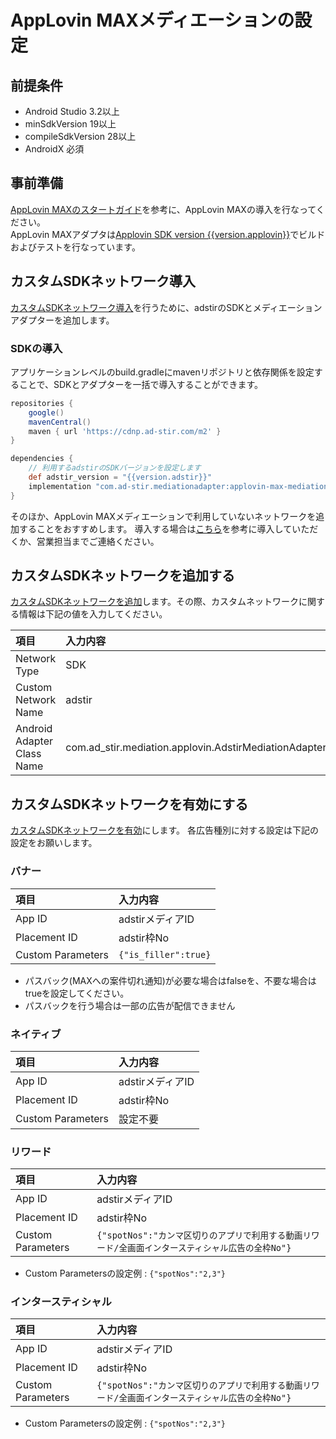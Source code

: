 # AppLovin MAXメディエーションの設定

## 前提条件

* Android Studio 3.2以上
* minSdkVersion 19以上
* compileSdkVersion 28以上
* AndroidX 必須

## 事前準備

[AppLovin MAXのスタートガイド](https://dash.applovin.com/documentation/mediation/android/getting-started/integration)を参考に、AppLovin MAXの導入を行なってください。  
AppLovin MAXアダプタは[Applovin SDK version {{version.applovin}}](https://github.com/AppLovin/AppLovin-MAX-SDK-Android/releases)でビルドおよびテストを行なっています。

## カスタムSDKネットワーク導入

[カスタムSDKネットワーク導入](https://dash.applovin.com/documentation/mediation/android/mediation-setup/custom-sdk)を行うために、adstirのSDKとメディエーションアダプターを追加します。  

### SDKの導入

アプリケーションレベルのbuild.gradleにmavenリポジトリと依存関係を設定することで、SDKとアダプターを一括で導入することができます。

```groovy hl_lines="7 11"
repositories {
    google()
    mavenCentral()
    maven { url 'https://cdnp.ad-stir.com/m2' }
}

dependencies {
    // 利用するadstirのSDKバージョンを設定します
    def adstir_version = "{{version.adstir}}"
    implementation "com.ad-stir.mediationadapter:applovin-max-mediation-adapter:${adstir_version}"
}
```

そのほか、AppLovin MAXメディエーションで利用していないネットワークを追加することをおすすめします。
導入する場合は[こちら](../adstir/network/index.md)を参考に導入していただくか、営業担当までご連絡ください。


## カスタムSDKネットワークを追加する

[カスタムSDKネットワークを追加](https://dash.applovin.com/documentation/mediation/android/mediation-setup/custom-sdk#step-1.-add-custom-sdk-network-settings)します。その際、カスタムネットワークに関する情報は下記の値を入力してください。

| 項目 | 入力内容 |
| :--- | :--- |
| Network Type | SDK |
| Custom Network Name | adstir |
| Android Adapter Class Name | com.ad_stir.mediation.applovin.AdstirMediationAdapter |

## カスタムSDKネットワークを有効にする

[カスタムSDKネットワークを有効](https://dash.applovin.com/documentation/mediation/android/mediation-setup/custom-sdk#step-2.-enable-the-custom-sdk-network)にします。
各広告種別に対する設定は下記の設定をお願いします。

### バナー

| 項目 | 入力内容 |
| :--- | :--- |
| App ID | adstirメディアID |
| Placement ID | adstir枠No |
| Custom Parameters | `{"is_filler":true}` |

* パスバック(MAXへの案件切れ通知)が必要な場合はfalseを、不要な場合はtrueを設定してください。
* パスバックを行う場合は一部の広告が配信できません

### ネイティブ

| 項目 | 入力内容 |
| :--- | :--- |
| App ID | adstirメディアID |
| Placement ID | adstir枠No |
| Custom Parameters | 設定不要 |

### リワード

| 項目 | 入力内容 |
| :--- | :--- |
| App ID | adstirメディアID |
| Placement ID | adstir枠No |
| Custom Parameters | `{"spotNos":"カンマ区切りのアプリで利用する動画リワード/全画面インタースティシャル広告の全枠No"}` |

* Custom Parametersの設定例 : `{"spotNos":"2,3"}`

### インタースティシャル

| 項目 | 入力内容 |
| :--- | :--- |
| App ID | adstirメディアID |
| Placement ID | adstir枠No |
| Custom Parameters | `{"spotNos":"カンマ区切りのアプリで利用する動画リワード/全画面インタースティシャル広告の全枠No"}` |

* Custom Parametersの設定例 : `{"spotNos":"2,3"}`
